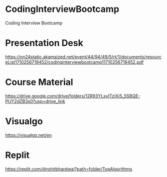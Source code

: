 # CodingInterviewBootcamp
Coding Interview Bootcamp

# Presentation Desk
https://on24static.akamaized.net/event/44/94/49/5/rt/1/documents/resourceList1710256719452/codinginterviewbootcamp11710256719452.pdf

# Course Material
https://drive.google.com/drive/folders/12R93YLsyITzIXi5_5SBQE-PUY2dZB3s0?usp=drive_link

# Visualgo
https://visualgo.net/en

# Replit
https://replit.com/@rohitbhardwaj?path=folder/TopAlgorithms
